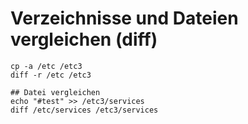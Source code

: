 # Verzeichnisse und Dateien vergleichen (diff) 

```
cp -a /etc /etc3 
diff -r /etc /etc3 

## Datei vergleichen 
echo "#test" >> /etc3/services 
diff /etc/services /etc3/services 
```
